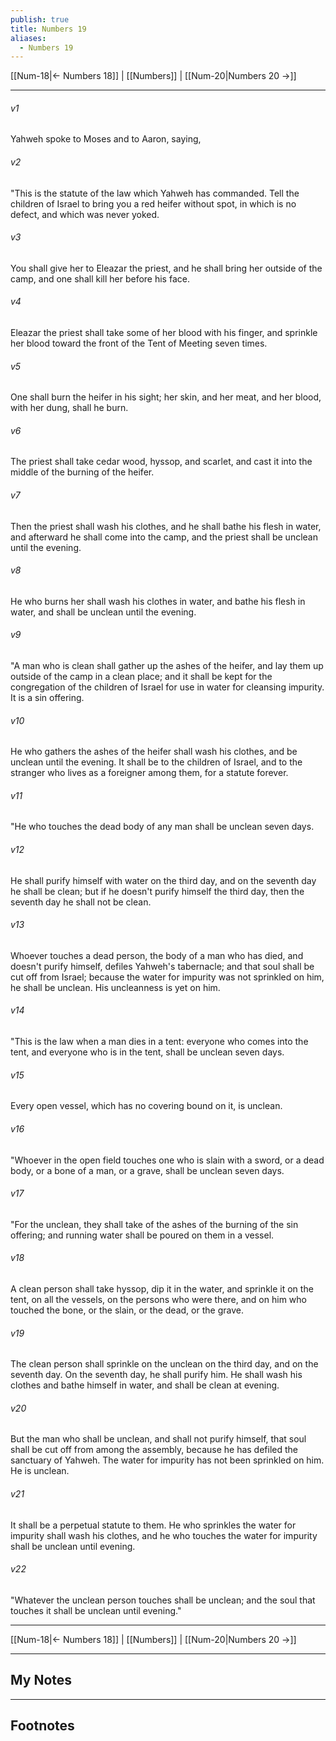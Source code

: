 ```yaml
---
publish: true
title: Numbers 19
aliases:
  - Numbers 19
---
```


[[Num-18|← Numbers 18]] | [[Numbers]] | [[Num-20|Numbers 20 →]]
***



###### v1 
Yahweh spoke to Moses and to Aaron, saying, 

###### v2 
"This is the statute of the law which Yahweh has commanded. Tell the children of Israel to bring you a red heifer without spot, in which is no defect, and which was never yoked. 

###### v3 
You shall give her to Eleazar the priest, and he shall bring her outside of the camp, and one shall kill her before his face. 

###### v4 
Eleazar the priest shall take some of her blood with his finger, and sprinkle her blood toward the front of the Tent of Meeting seven times. 

###### v5 
One shall burn the heifer in his sight; her skin, and her meat, and her blood, with her dung, shall he burn. 

###### v6 
The priest shall take cedar wood, hyssop, and scarlet, and cast it into the middle of the burning of the heifer. 

###### v7 
Then the priest shall wash his clothes, and he shall bathe his flesh in water, and afterward he shall come into the camp, and the priest shall be unclean until the evening. 

###### v8 
He who burns her shall wash his clothes in water, and bathe his flesh in water, and shall be unclean until the evening. 

###### v9 
"A man who is clean shall gather up the ashes of the heifer, and lay them up outside of the camp in a clean place; and it shall be kept for the congregation of the children of Israel for use in water for cleansing impurity. It is a sin offering. 

###### v10 
He who gathers the ashes of the heifer shall wash his clothes, and be unclean until the evening. It shall be to the children of Israel, and to the stranger who lives as a foreigner among them, for a statute forever. 

###### v11 
"He who touches the dead body of any man shall be unclean seven days. 

###### v12 
He shall purify himself with water on the third day, and on the seventh day he shall be clean; but if he doesn't purify himself the third day, then the seventh day he shall not be clean. 

###### v13 
Whoever touches a dead person, the body of a man who has died, and doesn't purify himself, defiles Yahweh's tabernacle; and that soul shall be cut off from Israel; because the water for impurity was not sprinkled on him, he shall be unclean. His uncleanness is yet on him. 

###### v14 
"This is the law when a man dies in a tent: everyone who comes into the tent, and everyone who is in the tent, shall be unclean seven days. 

###### v15 
Every open vessel, which has no covering bound on it, is unclean. 

###### v16 
"Whoever in the open field touches one who is slain with a sword, or a dead body, or a bone of a man, or a grave, shall be unclean seven days. 

###### v17 
"For the unclean, they shall take of the ashes of the burning of the sin offering; and running water shall be poured on them in a vessel. 

###### v18 
A clean person shall take hyssop, dip it in the water, and sprinkle it on the tent, on all the vessels, on the persons who were there, and on him who touched the bone, or the slain, or the dead, or the grave. 

###### v19 
The clean person shall sprinkle on the unclean on the third day, and on the seventh day. On the seventh day, he shall purify him. He shall wash his clothes and bathe himself in water, and shall be clean at evening. 

###### v20 
But the man who shall be unclean, and shall not purify himself, that soul shall be cut off from among the assembly, because he has defiled the sanctuary of Yahweh. The water for impurity has not been sprinkled on him. He is unclean. 

###### v21 
It shall be a perpetual statute to them. He who sprinkles the water for impurity shall wash his clothes, and he who touches the water for impurity shall be unclean until evening. 

###### v22 
"Whatever the unclean person touches shall be unclean; and the soul that touches it shall be unclean until evening."

***
[[Num-18|← Numbers 18]] | [[Numbers]] | [[Num-20|Numbers 20 →]]

---
## My Notes

---
## Footnotes